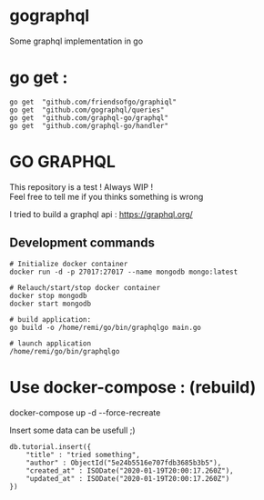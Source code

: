 # gographql
Some graphql implementation in go

# go get :
~~~
go get	"github.com/friendsofgo/graphiql"
go get	"github.com/gographql/queries"
go get	"github.com/graphql-go/graphql"
go get	"github.com/graphql-go/handler"
~~~

# GO GRAPHQL
This repository is a test ! Always WIP !  
Feel free to tell me if you thinks something is wrong  

I tried to build a graphql api : https://graphql.org/

## Development commands
~~~
# Initialize docker container
docker run -d -p 27017:27017 --name mongodb mongo:latest

# Relauch/start/stop docker container
docker stop mongodb
docker start mongodb

# build application:
go build -o /home/remi/go/bin/graphqlgo main.go

# launch application
/home/remi/go/bin/graphqlgo
~~~

# Use docker-compose : (rebuild)
docker-compose up -d --force-recreate

Insert some data can be usefull ;)
~~~
db.tutorial.insert({
    "title" : "tried something",
    "author" : ObjectId("5e24b5516e707fdb3685b3b5"),
    "created_at" : ISODate("2020-01-19T20:00:17.260Z"),
    "updated_at" : ISODate("2020-01-19T20:00:17.260Z")
})
~~~
